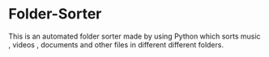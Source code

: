# Folder-Sorter
This is an automated folder sorter made by using Python which sorts music , videos , documents and other files in different different folders.
